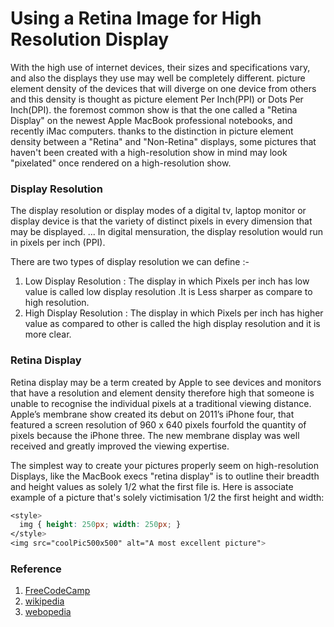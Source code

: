 # Using a Retina Image for High Resolution Display

With the high use of internet devices, their sizes and specifications vary, and also the displays they use may well be completely different. picture element density of the devices that will diverge on one device from others and this density is thought as picture element Per Inch(PPI) or Dots Per Inch(DPI). the foremost common show is that the one called a "Retina Display" on the newest Apple MacBook professional notebooks, and recently iMac computers. thanks to the distinction in picture element density between a "Retina" and "Non-Retina" displays, some pictures that haven't been created with a high-resolution show in mind may look "pixelated" once rendered on a high-resolution show.

### Display Resolution

The display resolution or display modes of a digital tv, laptop monitor or display device is that the variety of distinct pixels in every dimension that may be displayed. ... In digital mensuration, the display resolution would run in pixels per inch (PPI).

There are two types of display resolution we can define :-

1) Low Display Resolution : The display in which Pixels per inch has low value is called low display resolution .It is Less sharper as compare to high resolution.
2) High Display Resolution : The display in which Pixels per inch has higher value as compared to other is called the high display resolution and it is more clear.

### Retina Display

Retina display may be a term created by Apple to see devices and monitors that have a resolution and element density therefore high that someone is unable to recognise the individual pixels at a traditional viewing distance. Apple’s membrane show created its debut on 2011’s iPhone four, that featured a screen resolution of 960 x 640 pixels fourfold the quantity of pixels because the iPhone three. The new membrane display was well received and greatly improved the viewing expertise.

The simplest way to create your pictures properly seem on high-resolution Displays, like the MacBook execs "retina display" is to outline their breadth and height values as solely 1/2 what the first file is. Here is associate example of a picture that's solely victimisation 1/2 the first height and width:

```css
<style>
  img { height: 250px; width: 250px; }
</style>
<img src="coolPic500x500" alt="A most excellent picture">
```

### Reference

1. [FreeCodeCamp](https://www.freecodecamp.org/learn/responsive-web-design/responsive-web-design-principles/use-a-retina-image-for-higher-resolution-displays)
2. [wikipedia](https://en.wikipedia.org/wiki/Display_resolution)
3. [webopedia](https://www.webopedia.com/definitions/retina-display/)

